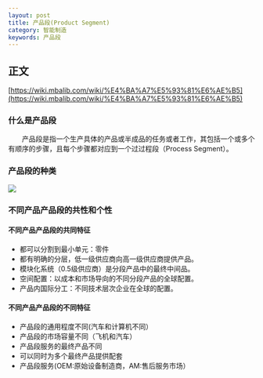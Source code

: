 ```yaml
---
layout: post
title: 产品段(Product Segment)
category: 智能制造
keywords: 产品段
---
```

## 正文
[https://wiki.mbalib.com/wiki/%E4%BA%A7%E5%93%81%E6%AE%B5](https://wiki.mbalib.com/wiki/%E4%BA%A7%E5%93%81%E6%AE%B5)
### 什么是产品段
　　产品段是指一个生产具体的产品或半成品的任务或者工作，其包括一个或多个有顺序的步骤，且每个步骤都对应到一个过过程段（Process Segment）。

### 产品段的种类
![](https://wiki.mbalib.com/w/images/thumb/0/08/%E5%88%86%E6%AE%B5%E4%BA%A7%E5%93%81%E6%8A%80%E6%9C%AF.png/300px-%E5%88%86%E6%AE%B5%E4%BA%A7%E5%93%81%E6%8A%80%E6%9C%AF.png)

### 不同产品产品段的共性和个性
#### 不同产品产品段的共同特征
* 都可以分割到最小单元：零件
* 都有明确的分层，低一级供应商向高一级供应商提供产品。
* 模块化系统（0.5级供应商）是分段产品中的最终中间品。
* 空间配置：以成本和市场导向的不同分段产品的全球配置。
* 产品内国际分工：不同技术层次企业在全球的配置。

#### 不同产品产品段的不同特征
* 产品段的通用程度不同(汽车和计算机不同）
* 产品段的市场容量不同（飞机和汽车）
* 产品段服务的最终产品不同
* 可以同时为多个最终产品提供配套
* 产品段服务(OEM:原始设备制造商，AM:售后服务市场）
